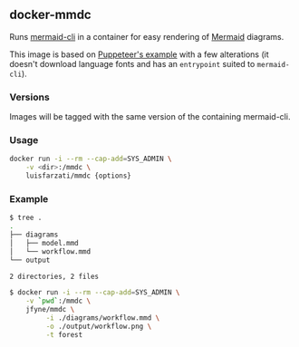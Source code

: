 ## docker-mmdc

Runs [mermaid-cli](https://github.com/mermaidjs/mermaid.cli) in a container for easy rendering of [Mermaid](https://mermaidjs.github.io/) diagrams.

This image is based on [Puppeteer's example](https://github.com/GoogleChrome/puppeteer/blob/master/docs/troubleshooting.md#running-puppeteer-in-docker) with a few alterations (it doesn't download language fonts and has an `entrypoint` suited to `mermaid-cli`).

### Versions

Images will be tagged with the same version of the containing mermaid-cli. 

### Usage

```bash
docker run -i --rm --cap-add=SYS_ADMIN \
    -v <dir>:/mmdc \
    luisfarzati/mmdc {options}
```

### Example

```bash
$ tree .
.
├── diagrams
│   ├── model.mmd
│   └── workflow.mmd
└── output

2 directories, 2 files

$ docker run -i --rm --cap-add=SYS_ADMIN \
    -v `pwd`:/mmdc \
    jfyne/mmdc \
         -i ./diagrams/workflow.mmd \
         -o ./output/workflow.png \
         -t forest
```
